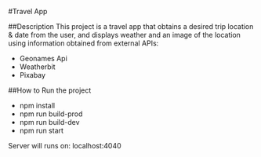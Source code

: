 #Travel App

##Description
This project is a travel app that obtains a desired trip location & date from the user, and displays weather and an image of the location using information obtained from external APIs:
- Geonames Api
- Weatherbit
- Pixabay
 

##How to Run the project
- npm install
- npm run build-prod
- npm run build-dev
- npm run start

Server will runs on: localhost:4040